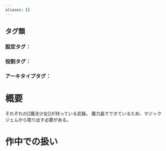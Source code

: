 ```yaml
---
aliases: []
---
```

## タグ類
### 設定タグ：
### 役割タグ：
### アーキタイプタグ：
# 概要
それぞれの[[魔法少女]]が持っている武器。
魔力晶でできているため、マジックジェムから取り出す必要がある。
# 作中での扱い
